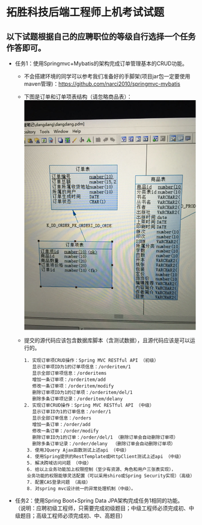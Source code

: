 # 拓胜科技后端工程师上机考试试题

## 以下试题根据自己的应聘职位的等级自行选择一个任务作答即可。
* 任务1：使用Springmvc+Mybatis的架构完成订单管理基本的CRUD功能。
    * 不会搭建环境的同学可以参考我们准备好的手脚架(项目jar包一定要使用maven管理)：https://github.com/narci2010/springmvc-mybatis
    * 下图是订单和订单项表结构（请忽略商品表）：
      <img src="task1.jpg"/>
    * 提交的源代码应该包含数据库脚本（含测试数据），且源代码应该是可以运行的。
 
          1. 实现订单项CRUD操作：Spring MVC RESTful API （初级）
             显示订单项ID为1的订单项信息：/orderitem/1
             显示全部订单项信息：/orderitems
             增加一条订单项：/orderitem/add
             修改一条订单项：/orderitem/modify
             删除订单项ID为1的订单项：/orderitem/del/1
             删除多条订单项记录：/orderitem/delany  
          2. 实现订单CRUD操作：Spring MVC RESTful API （中级）
             显示订单ID为1的订单信息：/order/1
             显示全部订单信息：/orders
             增加一条订单：/order/add
             修改一条订单：/order/modify
             删除订单ID为1的订单：/order/del/1 （删除订单会自动删除订单项）
             删除多条订单记录：/order/delany  （删除订单会自动删除订单项）
           3. 使用JQuery Ajax函数测试上述api （中级）
           4. 使用Spring提供的RestTemplate或HttpClient测试上述api （中级）
           5. 解决跨域访问问题 （中级）
           6. 给以上业务功能加上权限控制（至少有资源、角色和用户三张表实现），
           业务功能的权限能够灵活配置（可以采用shiro或Spring Security实现）（高级）
           7. 配置CAS登录问题 （高级）
           8. 对spring mvc设计统一的异常处理机制（中级）。          
* 任务2：使用Spring Boot+Spring Data JPA架构完成任务1相同的功能。
</br>（说明：应聘初级工程师，只需要完成初级题目；中级工程师必须完成初、中级题目；高级工程师必须完成初、中、高题目）
         
